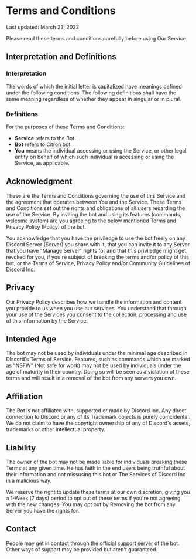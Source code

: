 # Terms and Conditions

Last updated: March 23, 2022

Please read these terms and conditions carefully before using Our Service.

## Interpretation and Definitions

### Interpretation

The words of which the initial letter is capitalized have meanings defined under the following conditions. The following definitions shall have the same meaning regardless of whether they appear in singular or in plural.

### Definitions

For the purposes of these Terms and Conditions:

  - **Service** refers to the Bot.
  - **Bot** refers to Citron bot.
  - **You** means the individual accessing or using the Service, or other legal entity on behalf of which such individual is accessing or using the Service, as applicable.

## Acknowledgment

These are the Terms and Conditions governing the use of this Service and the agreement that operates between You and the Service. These Terms and Conditions set out the rights and obligations of all users regarding the use of the Service.
By inviting the bot and using its features (commands, welcome system) are you agreeing to the below mentioned Terms and Privacy Policy (Policy) of the bot.

You acknowledge that you have the priviledge to use the bot freely on any Discord Server (Server) you share with it, that you can invite it to any Server that you have "Manage Server" rights for and that this priviledge might get revoked for you, if you're subject of breaking the terms and/or policy of this bot, or the Terms of Service, Privacy Policy and/or Community Guidelines of Discord Inc.

## Privacy

Our Privacy Policy describes how we handle the information and content you provide to us when you use our services. You understand that through your use of the Services you consent to the collection, processing and use of this information by the Service.

## Intended Age

The bot may not be used by individuals under the minimal age described in Discord's Terms of Service.
Features, such as commands which are marked as "NSFW" (Not safe for work) may not be used by individuals under the age of maturity in their country. Doing so will be seen as a violation of these terms and will result in a removal of the bot from any servers you own.

## Affiliation

The Bot is not affiliated with, supported or made by Discord Inc.
Any direct connection to Discord or any of its Trademark objects is purely coincidental. We do not claim to have the copyright ownership of any of Discord's assets, trademarks or other intellectual property.

## Liability

The owner of the bot may not be made liable for individuals breaking these Terms at any given time.
He has faith in the end users being truthful about their information and not missusing this bot or The Services of Discord Inc in a malicious way.

We reserve the right to update these terms at our own discretion, giving you a 1-Week (7 days) period to opt out of these terms if you're not agreeing with the new changes.
You may opt out by Removing the bot from any Server you have the rights for.

## Contact

People may get in contact through the official [support server](https://discord.com/invite/CAJWYQB) of the bot. Other ways of support may be provided but aren't guaranteed.
